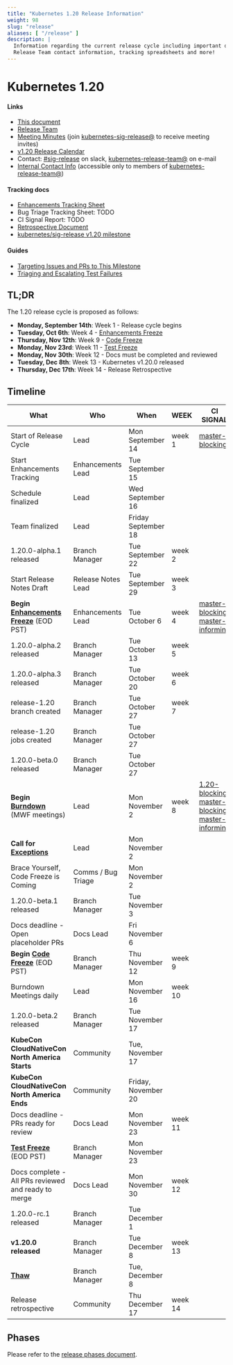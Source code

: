 ```yaml
---
title: "Kubernetes 1.20 Release Information"
weight: 98
slug: "release"
aliases: [ "/release" ]
description: |
  Information regarding the current release cycle including important dates,
  Release Team contact information, tracking spreadsheets and more!
---
```


# Kubernetes 1.20


#### Links

* [This document](https://git.k8s.io/sig-release/blob/master/releases/release-1.20/README.md)
* [Release Team](https://github.com/kubernetes/sig-release/blob/master/releases/release-1.20/release-team.md)
* [Meeting Minutes](http://bit.ly/k8s120-releasemtg) (join [kubernetes-sig-release@] to receive meeting invites)
* [v1.20 Release Calendar][k8s120-calendar]
* Contact: [#sig-release] on slack, [kubernetes-release-team@] on e-mail
* [Internal Contact Info][Internal Contact Info] (accessible only to members of [kubernetes-release-team@])

#### Tracking docs

* [Enhancements Tracking Sheet](http://bit.ly/k8s-1-20-enhancements)
* Bug Triage Tracking Sheet: TODO
* CI Signal Report: TODO
* [Retrospective Document][Retrospective Document]
* [kubernetes/sig-release v1.20 milestone](https://github.com/kubernetes/kubernetes/milestone/48)

#### Guides

* [Targeting Issues and PRs to This Milestone](https://git.k8s.io/community/contributors/devel/sig-release/release.md)
* [Triaging and Escalating Test Failures](https://git.k8s.io/community/contributors/devel/sig-testing/testing.md#troubleshooting-a-failure)

## TL;DR

The 1.20 release cycle is proposed as follows:

- **Monday, September 14th**: Week 1 - Release cycle begins
- **Tuesday, Oct 6th**: Week 4 - [Enhancements Freeze](../release_phases.md#enhancements-freeze)
- **Thursday, Nov 12th**: Week 9 - [Code Freeze](../release_phases.md#code-freeze)
- **Monday, Nov 23rd**: Week 11 - [Test Freeze](../release_phases.md#test-freeze)
- **Monday, Nov 30th**: Week 12 - Docs must be completed and reviewed
- **Tuesday, Dec 8th**: Week 13 - Kubernetes v1.20.0 released
- **Thursday, Dec 17th**: Week 14 - Release Retrospective

## Timeline

| **What** | **Who** | **When** | **WEEK** | **CI SIGNAL** |
|---|---|---|---|---|
| Start of Release Cycle | Lead | Mon September 14 | week 1 | [master-blocking] |
| Start Enhancements Tracking | Enhancements Lead | Tue September 15 | | |
| Schedule finalized | Lead | Wed September 16 | | |
| Team finalized | Lead | Friday September 18 |  | |
| 1.20.0-alpha.1 released | Branch Manager | Tue September 22 | week 2 | |
| Start Release Notes Draft | Release Notes Lead | Tue September 29 | week 3 | |
| **Begin [Enhancements Freeze]** (EOD PST) | Enhancements Lead | Tue October 6 | week 4 | [master-blocking], [master-informing] |
| 1.20.0-alpha.2 released | Branch Manager | Tue October 13 | week 5 | |
| 1.20.0-alpha.3 released | Branch Manager | Tue October 20 | week 6 | |
| release-1.20 branch created | Branch Manager | Tue October 27 | week 7 | |
| release-1.20 jobs created | Branch Manager | Tue October 27| | |
| 1.20.0-beta.0 released | Branch Manager | Tue October 27 | | |
| **Begin [Burndown]** (MWF meetings) | Lead | Mon November 2 | week 8 | [1.20-blocking], [master-blocking], [master-informing] |
| **Call for [Exceptions][Exception]** | Lead | Mon November 2 | | |
| Brace Yourself, Code Freeze is Coming | Comms / Bug Triage | Mon November 2 | | |
| 1.20.0-beta.1 released | Branch Manager | Tue November 3 | | |
| Docs deadline - Open placeholder PRs | Docs Lead | Fri November 6 | | |
| **Begin [Code Freeze]** (EOD PST) | Branch Manager | Thu November 12 | week 9 | |
| Burndown Meetings daily| Lead | Mon November 16 | week 10 | |
| 1.20.0-beta.2 released | Branch Manager | Tue November 17 | | |
| **KubeCon CloudNativeCon North America Starts** | Community | Tue, November 17 |  | |
| **KubeCon CloudNativeCon North America Ends** | Community | Friday, November 20 |  | |
| Docs deadline - PRs ready for review | Docs Lead | Mon November 23 | week 11 | |
| **[Test Freeze]** (EOD PST) | Branch Manager | Mon November 23 | |
| Docs complete - All PRs reviewed and ready to merge | Docs Lead | Mon November 30 | week 12 | |
| 1.20.0-rc.1 released | Branch Manager | Tue December 1 | | |
| **v1.20.0 released** | Branch Manager | Tue December 8 | week 13 | |
| **[Thaw]** | Branch Manager | Tue, December 8 | | |
| Release retrospective | Community | Thu December 17 | week 14 | |

## Phases

Please refer to the [release phases document](../release_phases.md).

[k8s120-calendar]: https://bit.ly/k8s-release-cal
[Internal Contact Info]: http://bit.ly/k8s120-contacts
[Retrospective Document]: http://bit.ly/k8s120-retro

[Enhancements Freeze]: ../release_phases.md#enhancements-freeze
[Burndown]: ../release_phases.md#burndown
[Code Freeze]: ../release_phases.md#code-freeze
[Exception]: ../release_phases.md#exceptions
[Thaw]: ../release_phases.md#thaw
[Test Freeze]: ../release_phases.md#test-freeze

[kubernetes-release-team@]: https://groups.google.com/a/kubernetes.io/g/release-team
[kubernetes-sig-release@]: https://groups.google.com/forum/#!forum/kubernetes-sig-release
[#sig-release]: https://kubernetes.slack.com/messages/sig-release/
[kubernetes-release-calendar]: https://bit.ly/k8s-release-cal
[kubernetes/kubernetes]: https://github.com/kubernetes/kubernetes

[master-blocking]: https://testgrid.k8s.io/sig-release-master-blocking#Summary
[master-informing]: https://testgrid.k8s.io/sig-release-master-informing#Summary
[1.20-blocking]: https://testgrid.k8s.io/sig-release-1.20-blocking#Summary

[exception requests]: ../EXCEPTIONS.md
[release phases document]: ../release_phases.md